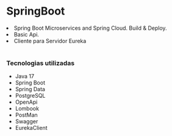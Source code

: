 # SpringBoot

<li>Spring Boot Microservices and Spring Cloud. Build & Deploy.</li>
<li>Basic Api.</li>
<li>Cliente para Servidor Eureka</li>

<div style="display: inline_block"><br>
  <h3>Tecnologias utilizadas</h3>
<ul>
<li>Java 17</li>
<li>Spring Boot</li>
<li>Spring Data</li>
<li>PostgreSQL</li>
<li>OpenApi</li>
<li>Lombook</li>
<li>PostMan</li>
<li>Swagger</li>
<li>EurekaClient</li>  
</ul>
</div>
<br/>
